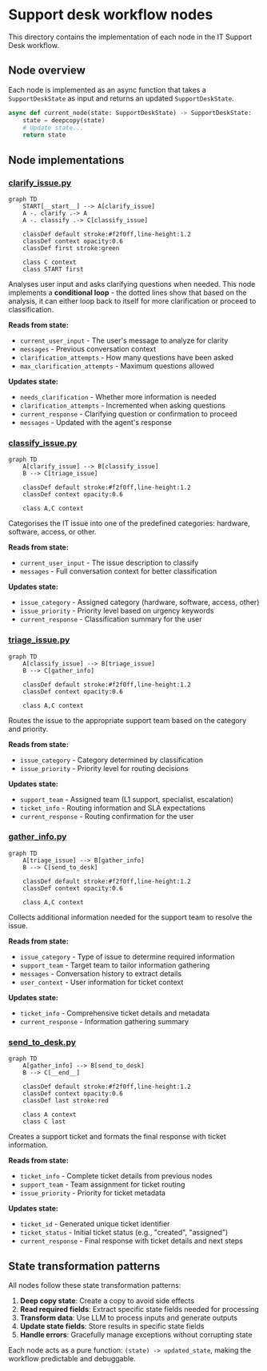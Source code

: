 # Support desk workflow nodes

This directory contains the implementation of each node in the IT Support Desk workflow.

## Node overview

Each node is implemented as an async function that takes a `SupportDeskState` as input and returns an updated `SupportDeskState`.

```python
async def current_node(state: SupportDeskState) -> SupportDeskState:
    state = deepcopy(state)
    # Update state...
    return state
```

## Node implementations

### [clarify_issue.py](clarify_issue.py)

```mermaid
graph TD
    START[__start__] --> A[clarify_issue]
    A -. clarify .-> A
    A -. classify .-> C[classify_issue]
    
    classDef default stroke:#f2f0ff,line-height:1.2
    classDef context opacity:0.6
    classDef first stroke:green
    
    class C context
    class START first
```

Analyses user input and asks clarifying questions when needed. This node implements a **conditional loop** - the dotted lines show that based on the analysis, it can either loop back to itself for more clarification or proceed to classification.

**Reads from state:**
- `current_user_input` - The user's message to analyze for clarity
- `messages` - Previous conversation context
- `clarification_attempts` - How many questions have been asked
- `max_clarification_attempts` - Maximum questions allowed

**Updates state:**
- `needs_clarification` - Whether more information is needed
- `clarification_attempts` - Incremented when asking questions
- `current_response` - Clarifying question or confirmation to proceed
- `messages` - Updated with the agent's response

### [classify_issue.py](classify_issue.py)

```mermaid
graph TD
    A[clarify_issue] --> B[classify_issue]
    B --> C[triage_issue]
    
    classDef default stroke:#f2f0ff,line-height:1.2
    classDef context opacity:0.6
    
    class A,C context
```

Categorises the IT issue into one of the predefined categories: hardware, software, access, or other.

**Reads from state:**
- `current_user_input` - The issue description to classify
- `messages` - Full conversation context for better classification

**Updates state:**
- `issue_category` - Assigned category (hardware, software, access, other)
- `issue_priority` - Priority level based on urgency keywords
- `current_response` - Classification summary for the user

### [triage_issue.py](triage_issue.py)

```mermaid
graph TD
    A[classify_issue] --> B[triage_issue]
    B --> C[gather_info]
    
    classDef default stroke:#f2f0ff,line-height:1.2
    classDef context opacity:0.6
    
    class A,C context
```

Routes the issue to the appropriate support team based on the category and priority.

**Reads from state:**
- `issue_category` - Category determined by classification
- `issue_priority` - Priority level for routing decisions

**Updates state:**
- `support_team` - Assigned team (L1 support, specialist, escalation)
- `ticket_info` - Routing information and SLA expectations
- `current_response` - Routing confirmation for the user

### [gather_info.py](gather_info.py)

```mermaid
graph TD
    A[triage_issue] --> B[gather_info]
    B --> C[send_to_desk]
    
    classDef default stroke:#f2f0ff,line-height:1.2
    classDef context opacity:0.6
    
    class A,C context
```

Collects additional information needed for the support team to resolve the issue.

**Reads from state:**
- `issue_category` - Type of issue to determine required information
- `support_team` - Target team to tailor information gathering
- `messages` - Conversation history to extract details
- `user_context` - User information for ticket context

**Updates state:**
- `ticket_info` - Comprehensive ticket details and metadata
- `current_response` - Information gathering summary

### [send_to_desk.py](send_to_desk.py)

```mermaid
graph TD
    A[gather_info] --> B[send_to_desk]
    B --> C[__end__]
    
    classDef default stroke:#f2f0ff,line-height:1.2
    classDef context opacity:0.6
    classDef last stroke:red
    
    class A context
    class C last
```

Creates a support ticket and formats the final response with ticket information.

**Reads from state:**
- `ticket_info` - Complete ticket details from previous nodes
- `support_team` - Team assignment for ticket routing
- `issue_priority` - Priority for ticket metadata

**Updates state:**
- `ticket_id` - Generated unique ticket identifier
- `ticket_status` - Initial ticket status (e.g., "created", "assigned")
- `current_response` - Final response with ticket details and next steps

## State transformation patterns

All nodes follow these state transformation patterns:

1. **Deep copy state**: Create a copy to avoid side effects
2. **Read required fields**: Extract specific state fields needed for processing
3. **Transform data**: Use LLM to process inputs and generate outputs
4. **Update state fields**: Store results in specific state fields
5. **Handle errors**: Gracefully manage exceptions without corrupting state

Each node acts as a pure function: `(state) -> updated_state`, making the workflow predictable and debuggable.
